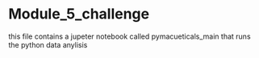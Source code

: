 # Module_5_challenge
this file contains a jupeter notebook called pymacueticals_main that runs the python data anylisis